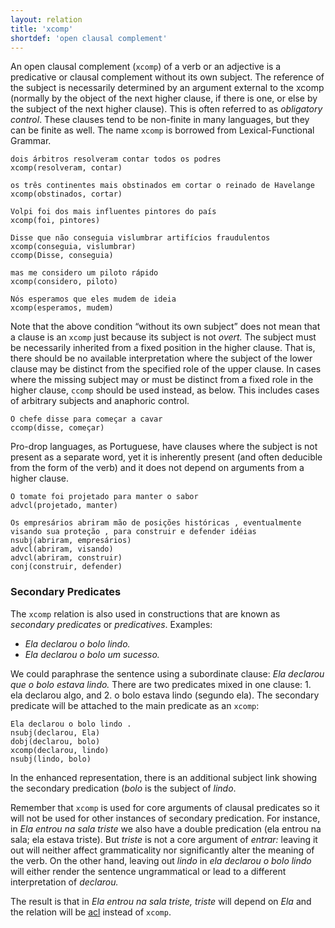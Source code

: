 ```yaml
---
layout: relation
title: 'xcomp'
shortdef: 'open clausal complement'
---
```


An open clausal complement (`xcomp`) of a verb or an adjective is a
predicative or clausal complement without its own subject. The
reference of the subject is necessarily determined by an argument
external to the xcomp (normally by the object of the next higher
clause, if there is one, or else by the subject of the next higher
clause). This is often referred to as *obligatory control*. 
These clauses tend to be non-finite in many languages, 
but they can be finite as well. The name `xcomp` is
borrowed from Lexical-Functional Grammar.

~~~ sdparse
dois árbitros resolveram contar todos os podres
xcomp(resolveram, contar)
~~~

~~~ sdparse
os três continentes mais obstinados em cortar o reinado de Havelange
xcomp(obstinados, cortar)
~~~

~~~ sdparse
Volpi foi dos mais influentes pintores do país
xcomp(foi, pintores)
~~~

~~~ sdparse
Disse que não conseguia vislumbrar artifícios fraudulentos
xcomp(conseguia, vislumbrar)
ccomp(Disse, conseguia)
~~~

~~~ sdparse
mas me considero um piloto rápido
xcomp(considero, piloto)
~~~

~~~ sdparse
Nós esperamos que eles mudem de ideia
xcomp(esperamos, mudem)
~~~

Note that the above condition “without its own subject” does not mean that a 
clause is an `xcomp` just because its subject is not _overt._ The subject must be necessarily inherited from a fixed position in the higher clause. That is, there should be no available interpretation where the subject of the lower clause may be distinct
from the specified role of the upper clause. In cases where the missing subject may or must be distinct from a fixed role in the higher clause, `ccomp` should be used instead, as below.  This includes cases of arbitrary subjects and anaphoric control.

~~~ sdparse
O chefe disse para começar a cavar
ccomp(disse, começar)
~~~

Pro-drop languages, as Portuguese, have clauses where the subject is not present as a separate word,
yet it is inherently present (and often deducible from the form of the verb)
and it does not depend on arguments from a higher clause.

~~~ sdparse
O tomate foi projetado para manter o sabor
advcl(projetado, manter)
~~~

~~~ sdparse
Os empresários abriram mão de posições históricas , eventualmente visando sua proteção , para construir e defender idéias 
nsubj(abriram, empresários)
advcl(abriram, visando)
advcl(abriram, construir)
conj(construir, defender)
~~~

### Secondary Predicates

The `xcomp` relation is also used in constructions that are known as _secondary predicates_ or _predicatives_.
Examples:

* _Ela declarou o bolo lindo._
* _Ela declarou o bolo um sucesso._

We could paraphrase the sentence using a subordinate clause: _Ela declarou que o bolo estava lindo._
There are two predicates mixed in one clause: 1. ela declarou algo, and 2. o bolo estava lindo (segundo ela).
The secondary predicate will be attached to the main predicate as an `xcomp`:

~~~ sdparse
Ela declarou o bolo lindo .
nsubj(declarou, Ela)
dobj(declarou, bolo)
xcomp(declarou, lindo)
nsubj(lindo, bolo)
~~~

In the enhanced representation, there is an additional subject link showing the secondary predication (_bolo_ is the subject of _lindo_.

Remember that `xcomp` is used for core arguments of clausal predicates
so it will not be used for other instances of secondary predication.
For instance, in _Ela entrou na sala triste_ we also have a double predication
(ela entrou na sala; ela estava triste).
But _triste_ is not a core argument of _entrar:_ leaving it out will neither affect grammaticality
nor significantly alter the meaning of the verb.
On the other hand, leaving out _lindo_ in _ela declarou o bolo lindo_
will either render the sentence ungrammatical or lead to a different interpretation of _declarou._

The result is that in _Ela entrou na sala triste,_ _triste_ will depend on _Ela_
and the relation will be [acl]() instead of `xcomp`.
